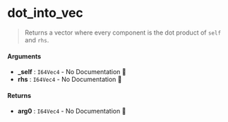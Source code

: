 # dot\_into\_vec

>  Returns a vector where every component is the dot product of `self` and `rhs`.

#### Arguments

- **\_self** : `I64Vec4` \- No Documentation 🚧
- **rhs** : `I64Vec4` \- No Documentation 🚧

#### Returns

- **arg0** : `I64Vec4` \- No Documentation 🚧